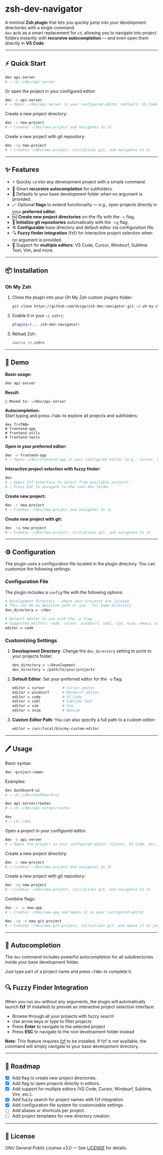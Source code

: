 # zsh-dev-navigator

A minimal **Zsh plugin** that lets you quickly jump into your development directories with a single command.  
`dev` acts as a smart replacement for `cd`, allowing you to navigate into project folders instantly with **recursive autocompletion** — and even open them directly in **VS Code**.

---

## ⚡ Quick Start

```bash
dev api-server
# → cd ~/dev/api-server
```

Or open the project in your configured editor:

```bash
dev -o api-server
# → Opens ~/dev/api-server in your configured editor (default: VS Code)
```

Create a new project directory:

```bash
dev -c new-project
# → Creates ~/dev/new-project and navigates to it
```

Create a new project with git repository:

```bash
dev -cg new-project
# → Creates ~/dev/new-project, initializes git, and navigates to it
```

---

## ✨ Features

- ⚡ Quickly `cd` into any development project with a simple command.  
- 📁 Smart **recursive autocompletion** for subfolders.  
- 🧭 Defaults to your base development folder when no argument is provided.  
- 🪄 Optional **flags** to extend functionality — e.g., open projects directly in your **preferred editor**.  
- 🆕 **Create new project directories** on-the-fly with the `-c` flag.
- 🔧 **Initialize git repositories** automatically with the `-cg` flag.  
- ⚙️ **Configurable** base directory and default editor via configuration file.  
- 🔍 **Fuzzy finder integration** (fzf) for interactive project selection when no argument is provided.  
- 🎯 Support for **multiple editors**: VS Code, Cursor, Windsurf, Sublime Text, Vim, and more.  

---

## 📦 Installation

### **Oh My Zsh**

1. Clone the plugin into your Oh My Zsh custom plugins folder:

   ```bash
   git clone https://github.com/dvigo/zsh-dev-navigator.git ~/.oh-my-zsh/custom/plugins/zsh-dev-navigator
   ```

2. Enable it in your `~/.zshrc`:

   ```bash
   plugins=(... zsh-dev-navigator)
   ```

3. Reload Zsh:

   ```bash
   source ~/.zshrc
   ```

---

## 🎥 Demo

**Basic usage:**  
```bash
dev api-server
```

**Result:**  
```
📂 Moved to: ~/dev/api-server
```

**Autocompletion:**  
Start typing and press `<TAB>` to explore all projects and subfolders:

```
dev fr<TAB>
# frontend-app
# frontend-utils
# frontend-tests
```

**Open in your preferred editor:**  
```bash
dev -o frontend-app
# → Opens ~/dev/frontend-app in your configured editor (e.g., Cursor, VS Code, etc.)
```

**Interactive project selection with fuzzy finder:**  
```bash
dev
# → Opens fzf interface to select from available projects
# → Press ESC to navigate to the root dev folder
```

**Create new project:**  
```bash
dev -c new-project
# → Creates ~/dev/new-project and navigates to it
```

**Create new project with git:**  
```bash
dev -cg new-project
# → Creates ~/dev/new-project, initializes git, and navigates to it
```

---

## ⚙️ Configuration

The plugin uses a configuration file located in the plugin directory. You can customize the following settings:

### Configuration File

The plugin includes a `config` file with the following options:

```bash
# Development directory - where your projects are located
# This can be an absolute path or use ~ for home directory
dev_directory = ~/dev

# Default editor to use with the -o flag
# Supported editors: code, cursor, windsurf, subl, vim, nvim, emacs, atom, webstorm, idea, pycharm
editor = code
```

### Customizing Settings

1. **Development Directory**: Change the `dev_directory` setting to point to your projects folder:
   ```bash
   dev_directory = ~/Development
   dev_directory = /path/to/your/projects
   ```

2. **Default Editor**: Set your preferred editor for the `-o` flag:
   ```bash
   editor = cursor        # Cursor editor
   editor = windsurf      # Windsurf editor  
   editor = code          # VS Code
   editor = subl          # Sublime Text
   editor = vim           # Vim
   editor = nvim          # Neovim
   ```

3. **Custom Editor Path**: You can also specify a full path to a custom editor:
   ```bash
   editor = /usr/local/bin/my-custom-editor
   ```

---

## 🖊️ Usage

Basic syntax:

```bash
dev <project-name>
```

Examples:

```bash
dev dashboard-ui
# → cd ~/dev/dashboard-ui

dev api-server/routes
# → cd ~/dev/api-server/routes

dev
# → cd ~/dev
```

Open a project in your configured editor:

```bash
dev -o api-server
# → Opens the project in your configured editor (Cursor, VS Code, etc.)
```

Create a new project directory:

```bash
dev -c new-project
# → Creates ~/dev/new-project and navigates to it
```

Create a new project with git repository:

```bash
dev -cg new-project
# → Creates ~/dev/new-project, initializes git, and navigates to it
```

Combine flags:

```bash
dev -c -o new-app
# → Creates ~/dev/new-app and opens it in your configured editor

dev -cg -o new-git-project
# → Creates ~/dev/new-git-project, initializes git, and opens it in your editor
```

---

## 📌 Autocompletion

The `dev` command includes powerful autocompletion for all subdirectories inside your base development folder.  

Just type part of a project name and press `<TAB>` to complete it.

## 🔍 Fuzzy Finder Integration

When you run `dev` without any arguments, the plugin will automatically launch **fzf** (if installed) to provide an interactive project selection interface:

- Browse through all your projects with fuzzy search
- Use arrow keys or type to filter projects
- Press **Enter** to navigate to the selected project
- Press **ESC** to navigate to the root development folder instead

**Note**: This feature requires [fzf](https://github.com/junegunn/fzf) to be installed. If fzf is not available, the command will simply navigate to your base development directory.

---

## 🔧 Roadmap

- [x] Add flag to create new project directories.  
- [x] Add flag to open projects directly in editors.  
- [x] Add support for multiple editors (VS Code, Cursor, Windsurf, Sublime, Vim, etc.).  
- [x] Add fuzzy search for project names with fzf integration.  
- [x] Add configuration file system for customizable settings.  
- [ ] Add aliases or shortcuts per project.  
- [ ] Add project templates for new directory creation.  

---

## 📜 License

GNU General Public License v3.0 — See [LICENSE](LICENSE) for details.

